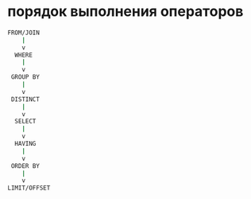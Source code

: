 # порядок выполнения операторов

```bash
FROM/JOIN
    |
    v
  WHERE
    |
    v
 GROUP BY
    |
    v
 DISTINCT
    |
    v
  SELECT
    |
    v
  HAVING
    |
    v
 ORDER BY
    |
    v
LIMIT/OFFSET
```
